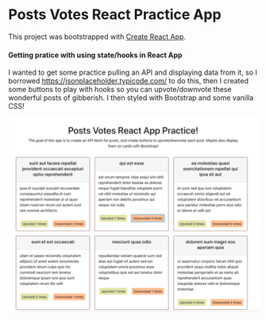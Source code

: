 # Posts Votes React Practice App

This project was bootstrapped with [Create React App](https://github.com/facebook/create-react-app).

#### Getting pratice with using state/hooks in React App
I wanted to get some practice pulling an API and displaying data from it, so I borrowed https://jsonplaceholder.typicode.com/ to do this, then I created some buttons to play with hooks so you can upvote/downvote these wonderful posts of gibberish. I then styled with Bootstrap and some vanilla CSS!

![Preview](public/Screen%20Shot%202022-03-20%20at%2012.45.45%20AM.png)